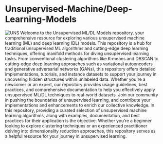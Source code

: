 # Unsupervised-Machine/Deep-Learning-Models
![UNS](https://databasetown.com/wp-content/uploads/2023/05/Unsupervised-Learning.jpg)
Welcome to the Unsupervised ML/DL Models repository, your comprehensive resource for exploring various unsupervised machine learning (ML) and deep learning (DL) models. This repository is a hub for traditional unsupervised ML algorithms and cutting-edge deep learning techniques, offering manifold methods for diving unsupervised learning tasks. From conventional clustering algorithms like K-means and DBSCAN to cutting-edge deep learning approaches such as variational autoencoders and generative adversarial networks (GANs), this repository offers detailed implementations, tutorials, and instance datasets to support your journey in uncovering hidden structures within unlabeled data. Whether you're a newcomer or an expert, our repository provides usage guidelines, best practices, and comprehensive documentation to help you effectively apply unsupervised ML/DL techniques to real-world datasets. Join our community in pushing the boundaries of unsupervised learning, and contribute your implementations and enhancements to enrich our collective knowledge. In this repository, providing a curated selection of unsupervised machine learning algorithms, along with examples, documentation, and best practices for their application is the objective. Whether you're a beginner looking to explore clustering techniques or an experienced practitioner delving into dimensionality reduction approaches, this repository serves as a helpful resource for your journey in unsupervised learning.

